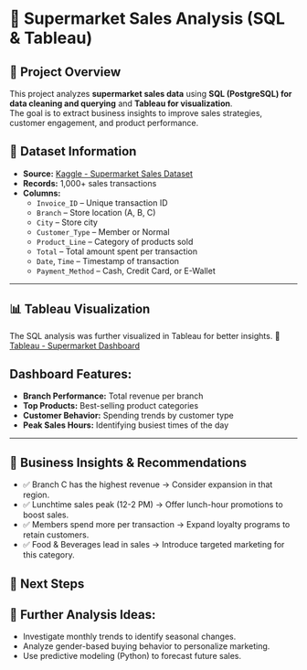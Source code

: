 # 🛒 Supermarket Sales Analysis (SQL & Tableau)

## 📌 Project Overview  
This project analyzes **supermarket sales data** using **SQL (PostgreSQL) for data cleaning and querying** and **Tableau for visualization**.  
The goal is to extract business insights to improve sales strategies, customer engagement, and product performance.

## 📂 Dataset Information  
- **Source:** [Kaggle - Supermarket Sales Dataset](https://www.kaggle.com/datasets/aungpyaeap/supermarket-sales)  
- **Records:** 1,000+ sales transactions  
- **Columns:**  
  - `Invoice_ID` – Unique transaction ID  
  - `Branch` – Store location (A, B, C)  
  - `City` – Store city  
  - `Customer_Type` – Member or Normal  
  - `Product_Line` – Category of products sold  
  - `Total` – Total amount spent per transaction  
  - `Date`, `Time` – Timestamp of transaction  
  - `Payment_Method` – Cash, Credit Card, or E-Wallet  

---


## 📊 Tableau Visualization
The SQL analysis was further visualized in Tableau for better insights.
🔗 [Tableau - Supermarket Dashboard](https://public.tableau.com/app/profile/jordan.williams5300/viz/SupermarketSalesInsights_17400809476700/SupermarketSalesInsights)
## Dashboard Features:
- **Branch Performance:** Total revenue per branch
- **Top Products:** Best-selling product categories
- **Customer Behavior:** Spending trends by customer type
- **Peak Sales Hours:** Identifying busiest times of the day

---

## 📌 Business Insights & Recommendations
- ✅ Branch C has the highest revenue → Consider expansion in that region.
- ✅ Lunchtime sales peak (12-2 PM) → Offer lunch-hour promotions to boost sales.
- ✅ Members spend more per transaction → Expand loyalty programs to retain customers.
- ✅ Food & Beverages lead in sales → Introduce targeted marketing for this category.

## 🚀 Next Steps
## 📌 Further Analysis Ideas:
- Investigate monthly trends to identify seasonal changes.
- Analyze gender-based buying behavior to personalize marketing.
- Use predictive modeling (Python) to forecast future sales.

